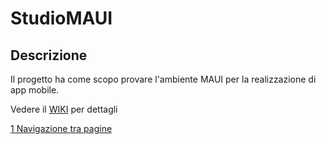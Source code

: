 # StudioMAUI

## Descrizione

Il progetto ha come scopo provare l'ambiente MAUI per la realizzazione di app mobile.

Vedere il [WIKI](https://github.com/enricoe73/StudioMAUI/wiki) per dettagli 

[1 Navigazione tra pagine](https://github.com/enricoe73/StudioMAUI/wiki/Navigazione-tra-pagine)




